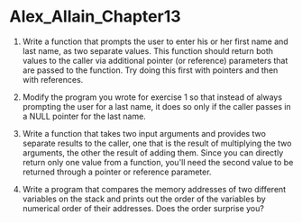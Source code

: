 # Alex_Allain_Chapter13

1. Write a function that prompts the user to enter his or her first name and last name, as two separate
values. This function should return both values to the caller via additional pointer (or reference)
parameters that are passed to the function. Try doing this first with pointers and then with references.

3. Modify the program you wrote for exercise 1 so that instead of always prompting the user for a last
name, it does so only if the caller passes in a NULL pointer for the last name.

4. Write a function that takes two input arguments and provides two separate results to the caller, one
that is the result of multiplying the two arguments, the other the result of adding them. Since you can
directly return only one value from a function, you'll need the second value to be returned through a
pointer or reference parameter.

5. Write a program that compares the memory addresses of two different variables on the stack and
prints out the order of the variables by numerical order of their addresses. Does the order surprise you?

